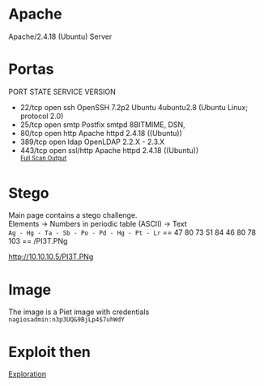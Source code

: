 # Apache
Apache/2.4.18 (Ubuntu) Server 

# Portas
PORT    STATE SERVICE  VERSION
- 22/tcp  open  ssh      OpenSSH 7.2p2 Ubuntu 4ubuntu2.8 (Ubuntu Linux; protocol 2.0)
- 25/tcp  open  smtp     Postfix smtpd 8BITMIME, DSN, 
- 80/tcp  open  http     Apache httpd 2.4.18 ((Ubuntu))
- 389/tcp open  ldap     OpenLDAP 2.2.X - 2.3.X
- 443/tcp open  ssl/http Apache httpd 2.4.18 ((Ubuntu))
<br/><sup>[Full Scan Output](./nmap)</sup>

# Stego
Main page contains a stego challenge. <br/>
Elements -> Numbers in periodic table (ASCII) -> Text <br/>
``Ag - Hg - Ta - Sb - Po - Pd - Hg - Pt - Lr`` == 47 80 73 51 84 46 80 78 103 == /PI3T.PNg

http://10.10.10.5/PI3T.PNg

# Image
The image is a Piet image with credentials
``nagiosadmin:n3p3UQ&9BjLp4$7uhWdY``

# Exploit then
[Exploration](../exploration)